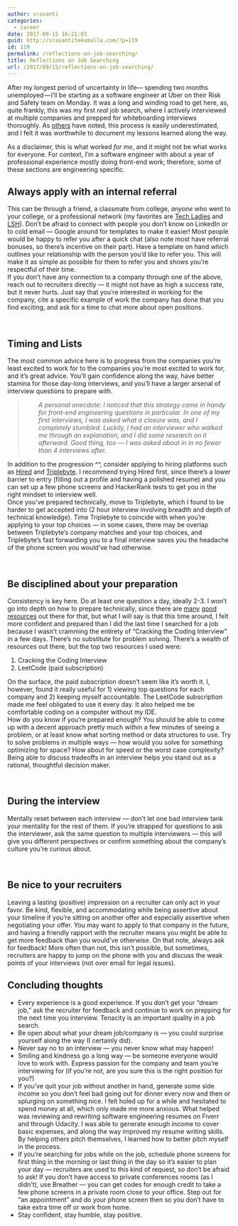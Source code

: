 ```yaml
---
author: sravanti
categories:
  - career
date: 2017-09-15 16:21:03
guid: http://sravantitekumalla.com/?p=119
id: 119
permalink: /reflections-on-job-searching/
title: Reflections on Job Searching
url: /2017/09/15/reflections-on-job-searching/
---
```


<div>
  <p class="graf graf--p">
    After my longest period of uncertainty in life— spending two months unemployed — I’ll be starting as a software engineer at Uber on their Risk and Safety team on Monday. It was a long and winding road to get here, as, quite frankly, this was my first <em class="markup--em markup--p-em">real </em>job search, where I actively interviewed at multiple companies and prepped for whiteboarding interviews thoroughly. As <a class="markup--anchor markup--p-anchor" href="http://kellysutton.com/2016/10/20/visualizing-a-job-search-or-how-to-find-a-job-as-a-software-engineer.html" target="_blank" rel="noopener" data-href="http://kellysutton.com/2016/10/20/visualizing-a-job-search-or-how-to-find-a-job-as-a-software-engineer.html">others</a> have noted, this process is easily underestimated, and I felt it was worthwhile to document my lessons learned along the way.
  </p>
  
  <p class="graf graf--p">
    As a disclaimer, this is what worked <em class="markup--em markup--p-em">for me</em>, and it might not be what works for everyone. For context, I’m a software engineer with about a year of professional experience mostly doing front-end work; therefore, some of these sections are engineering specific.
  </p>
</div>

<div>
  <h2>
    <b>Always apply with an internal referral</b>
  </h2>
</div>

<div>
  This can be through a friend, a classmate from college, <i>anyone</i> who went to your college, or a professional network (my favorites are <a href="https://www.hiretechladies.com">Tech Ladies</a> and <a href="https://www.facebook.com/groups/LSHJobs">LSH</a>). Don’t be afraid to connect with people you don&#8217;t know on LinkedIn or to cold email — Google around for templates to make it easier! Most people would be happy to refer you after a quick chat (also note most have referral bonuses, so there’s incentive on their part). Have a template on hand which outlines your relationship with the person you’d like to refer you. This will make it as simple as possible for them to refer you and shows you’re respectful of their time.
</div>

<div>
</div>

<div>
  If you don’t have any connection to a company through one of the above, reach out to recruiters directly — it might not have as high a success rate, but it never hurts. Just say that you’re interested in working for the company, cite a specific example of work the company has done that you find exciting, and ask for a time to chat more about open positions.
</div>

&nbsp;

## **Timing and Lists**

<div>
  The most common advice here is to progress from the companies you’re least excited to work for to the companies you’re most excited to work for, and it’s great advice. You’ll gain confidence along the way, have better stamina for those day-long interviews, and you’ll have a larger arsenal of interview questions to prepare with.
</div>

> <div>
>
> </div>
> 
> <div style="padding-left: 30px;">
>   <em>A personal anecdote: I noticed that this strategy came in handy for front-end engineering questions in particular. In one of my first interviews, I was asked what a closure was, and I completely stumbled. Luckily, I had an interviewer who walked me through an explanation, and I did some research on it afterward. Good thing, too — I was asked about in in no fewer than 4 interviews after. </em>
> </div>

<div>
</div>

<div>
  In addition to the progression ^^, consider applying to hiring platforms such as <a href="https://hired.com/">Hired</a> and <a href="http://triplebyte.com">Triplebyte</a>. I recommend trying Hired first, since there’s a lower barrier to entry (filling out a profile and having a polished resume) and you can set up a few phone screens and HackerRank tests to get you in the right mindset to interview well.
</div>

<div>
</div>

<div>
  Once you’ve prepared technically, move to Triplebyte, which I found to be harder to get accepted into (2 hour interview involving breadth and depth of technical knowledge). Time Triplebyte to coincide with when you’re applying to your top choices — in some cases, there may be overlap between Triplebyte’s company matches and your top choices, and Triplebyte’s fast forwarding you to a final interview saves you the headache of the phone screen you would’ve had otherwise.
</div>

<div>
  <div>
  </div>
  
  <div>
  </div>
  
  <p>
    &nbsp;
  </p>
  
  <h2>
    <b>Be disciplined about your preparation</b>
  </h2>
  
  <div>
    Consistency is key here. Do at least one question a day, ideally 2-3. I won’t go into depth on how to prepare technically, since there are <a href="https://github.com/getify/You-Dont-Know-JS">many</a> <a href="https://github.com/h5bp/Front-end-Developer-Interview-Questions">good</a> <a href="https://github.com/jwasham/coding-interview-university">resources</a> out there for that, but what I will say is that this time around, I felt more confident and prepared than I did the last time I searched for a job because I wasn’t cramming the entirety of “Cracking the Coding Interview” in a few days. There’s no substitute for problem solving. There’s a wealth of resources out there, but the top two resources I used were:
  </div>
  
  <div>
  </div>
  
  <ol>
    <li>
      Cracking the Coding Interview
    </li>
    <li>
      LeetCode (paid subscription)
    </li>
  </ol>
  
  <div>
  </div>
  
  <div>
    On the surface, the paid subscription doesn’t seem like it’s worth it. I, however, found it really useful for 1) viewing top questions for each company and 2) keeping myself accountable. The LeetCode subscription made me feel obligated to use it every day. It also helped me be comfortable coding on a computer without my IDE.
  </div>
  
  <div>
  </div>
  
  <div>
    How do you know if you’re prepared enough? You should be able to come up with a decent approach pretty much within a few minutes of seeing a problem, or at least know what sorting method or data structures to use. Try to solve problems in multiple ways — how would you solve for something optimizing for space? How about for speed or the worst case complexity? Being able to discuss tradeoffs in an interview helps you stand out as a rational, thoughtful decision maker.
  </div>
  
  <div>
  </div>
  
  <p>
    &nbsp;
  </p>
  
  <h2>
    <b>During the interview</b>
  </h2>
</div>

<div>
  Mentally reset between each interview — don’t let one bad interview tank your mentality for the rest of them. If you’re strapped for questions to ask the interviewer, ask the same question to multiple interviewers — this will give you different perspectives or confirm something about the company’s culture you’re curious about.
</div>

<div>
  <div>
  </div>
  
  <p>
    &nbsp;
  </p>
  
  <h2>
    <b>Be nice to your recruiters</b>
  </h2>
</div>

<div>
  Leaving a lasting (positive) impression on a recruiter can only act in your favor. Be kind, flexible, and accommodating while being assertive about your timeline if you’re sitting on another offer and especially assertive when negotiating your offer. You may want to apply to that company in the future, and having a friendly rapport with the recruiter means you might be able to get more feedback than you would’ve otherwise. On that note, always ask for feedback! More often than not, this isn’t possible, but sometimes, recruiters are happy to jump on the phone with you and discuss the weak points of your interviews (not over email for legal issues).
</div>

<div>
</div>

<div>
</div>

<div>
  <h2>
    <b>Concluding thoughts</b>
  </h2>
</div>

  * Every experience is a good experience. If you don’t get your “dream job,” ask the recruiter for feedback and continue to work on prepping for the next time you interview. Tenacity is an important quality in a job search.
  * Be open about what your dream job/company is — you could surprise yourself along the way (I certainly did).
  * Never say no to an interview — you never know what may happen!
  * Smiling and kindness go a long way — be someone everyone would love to work with. Express passion for the company and team you’re interviewing for (if you’re not, are you sure this is the right position for you?)
  * If you’ve quit your job without another in hand, generate some side income so you don’t feel bad going out for dinner every now and then or splurging on something nice. I felt holed up for a while and hesitated to spend money at all, which only made me more anxious. What helped was reviewing and rewriting software engineering resumes on Fiverr and through Udacity. I was able to generate enough income to cover basic expenses, and along the way improved my resume writing skills. By helping others pitch themselves, I learned how to better pitch myself in the process.
  * If you’re searching for jobs while on the job, schedule phone screens for first thing in the morning or last thing in the day so it’s easier to plan your day — recruiters are used to this kind of request, so don’t be afraid to ask! If you don’t have access to private conferences rooms (as I didn’t), use Breather — you can get codes for enough credit to take a few phone screens in a private room close to your office. Step out for “an appointment” and do your phone screen then so you don’t have to take extra time off or work from home.
  * Stay confident, stay humble, stay positive.

<div>
</div>
